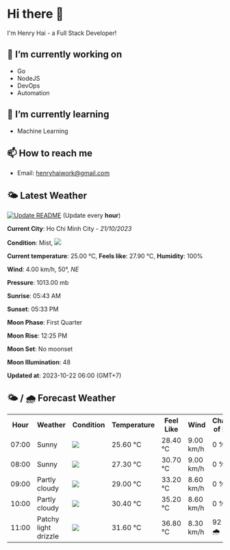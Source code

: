 # Hi there 👋

I'm Henry Hai - a Full Stack Developer!

## 🔭 I’m currently working on

- Go
- NodeJS
- DevOps
- Automation

## 🌱 I’m currently learning

- Machine Learning

## 📫 How to reach me

- Email: <henryhaiwork@gmail.com>

## 🌤️ Latest Weather
[![Update README](https://github.com/henry0hai/henry0hai/actions/workflows/udpateReadme.yml/badge.svg)](https://github.com/henry0hai/henry0hai/actions/workflows/udpateReadme.yml)
(Update every **hour**)
<!-- CURRENT_WEATHER:START -->
**Current City**: Ho Chi Minh City - *21/10/2023*

**Condition**: Mist, <img src="https://cdn.weatherapi.com/weather/64x64/day/143.png"/>

**Current temperature**: 25.00 °C, **Feels like**: 27.90 °C, **Humidity**: 100%

**Wind**: 4.00 km/h, 50°, *NE*

**Pressure**: 1013.00 mb

**Sunrise**: 05:43 AM

**Sunset**: 05:33 PM

**Moon Phase**: First Quarter

**Moon Rise**: 12:25 PM

**Moon Set**: No moonset

**Moon Illumination**: 48

**Updated at**: 2023-10-22 06:00 (GMT+7)<!-- CURRENT_WEATHER:END -->

## 🌤️ / 🌧️ Forecast Weather
<!-- FORECAST_WEATHER:START -->
<table>
		<tr>
			<th>Hour</th>
			<th>Weather</th>
			<th>Condition</th>
			<th>Temperature</th>
			<th>Feel Like</th>
			<th>Wind</th>
			<th>Chance of Rain</th>
		</tr>
				<tr>
					<td>07:00</td>
					<td>Sunny</td>
					<td><img src='https://cdn.weatherapi.com/weather/64x64/day/113.png'/></td>
					<td>25.60 °C</td>
					<td>28.40 °C</td>
					<td>9.00 km/h</td>
					<td>0 %</td>
				</tr>
				<tr>
					<td>08:00</td>
					<td>Sunny</td>
					<td><img src='https://cdn.weatherapi.com/weather/64x64/day/113.png'/></td>
					<td>27.30 °C</td>
					<td>30.70 °C</td>
					<td>9.00 km/h</td>
					<td>0 %</td>
				</tr>
				<tr>
					<td>09:00</td>
					<td>Partly cloudy</td>
					<td><img src='https://cdn.weatherapi.com/weather/64x64/day/116.png'/></td>
					<td>29.00 °C</td>
					<td>33.20 °C</td>
					<td>8.60 km/h</td>
					<td>0 %</td>
				</tr>
				<tr>
					<td>10:00</td>
					<td>Partly cloudy</td>
					<td><img src='https://cdn.weatherapi.com/weather/64x64/day/116.png'/></td>
					<td>30.40 °C</td>
					<td>35.20 °C</td>
					<td>8.60 km/h</td>
					<td>0 %</td>
				</tr>
				<tr>
					<td>11:00</td>
					<td>Patchy light drizzle</td>
					<td><img src='https://cdn.weatherapi.com/weather/64x64/day/263.png'/></td>
					<td>31.60 °C</td>
					<td>36.80 °C</td>
					<td>8.30 km/h</td>
					<td>92 % 🌧️</td>
				</tr>
</table>
<!-- FORECAST_WEATHER:END -->
